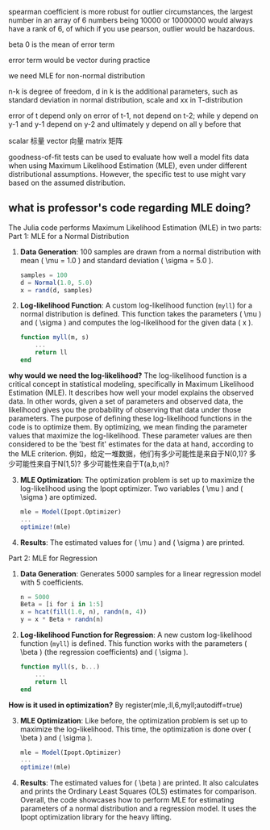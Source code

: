 spearman coefficient is more robust for outlier circumstances, the largest number in an array of 6 numbers being 10000 or 10000000 would always have a rank of 6, of which if you use pearson, outlier would be hazardous.

beta 0 is the mean of error term

error term would be vector during practice

we need MLE for non-normal distribution

n-k is degree of freedom, d in k is the additional parameters, such as standard deviation in normal distribution, scale and xx in T-distribution

error of t depend only on error of t-1, not depend on t-2; while y depend on y-1 and y-1 depend on y-2 and ultimately y depend on all y before that

scalar 标量 vector 向量 matrix 矩阵

goodness-of-fit tests can be used to evaluate how well a model fits data when using Maximum Likelihood Estimation (MLE), even under different distributional assumptions. However, the specific test to use might vary based on the assumed distribution.

## what is professor's code regarding MLE doing?
The Julia code performs Maximum Likelihood Estimation (MLE) in two parts:  
Part 1: MLE for a Normal Distribution  
1. **Data Generation**: 100 samples are drawn from a normal distribution with mean \( \mu = 1.0 \) and standard deviation \( \sigma = 5.0 \).
   ```julia
   samples = 100
   d = Normal(1.0, 5.0)
   x = rand(d, samples)
   ```
2. **Log-likelihood Function**: A custom log-likelihood function (`myll`) for a normal distribution is defined. This function takes the parameters \( \mu \) and \( \sigma \) and computes the log-likelihood for the given data \( x \).
   ```julia
   function myll(m, s)
       ...
       return ll
   end
   ```
   
**why would we need the log-likelihood?**
The log-likelihood function is a critical concept in statistical modeling, specifically in Maximum Likelihood Estimation (MLE). It describes how well your model explains the observed data. In other words, given a set of parameters and observed data, the likelihood gives you the probability of observing that data under those parameters.
The purpose of defining these log-likelihood functions in the code is to optimize them. By optimizing, we mean finding the parameter values that maximize the log-likelihood. These parameter values are then considered to be the 'best fit' estimates for the data at hand, according to the MLE criterion.
例如，给定一堆数据，他们有多少可能性是来自于N(0,1)? 多少可能性来自于N(1,5)? 多少可能性来自于T(a,b,n)?

3. **MLE Optimization**: The optimization problem is set up to maximize the log-likelihood using the Ipopt optimizer. Two variables \( \mu \) and \( \sigma \) are optimized.
   ```julia
   mle = Model(Ipopt.Optimizer)
   ...
   optimize!(mle)
   ```
4. **Results**: The estimated values for \( \mu \) and \( \sigma \) are printed.

Part 2: MLE for Regression
1. **Data Generation**: Generates 5000 samples for a linear regression model with 5 coefficients.
   ```julia
   n = 5000
   Beta = [i for i in 1:5]
   x = hcat(fill(1.0, n), randn(n, 4))
   y = x * Beta + randn(n)
   ```
2. **Log-likelihood Function for Regression**: A new custom log-likelihood function (`myll`) is defined. This function works with the parameters \( \beta \) (the regression coefficients) and \( \sigma \).
   ```julia 
   function myll(s, b...)
       ...
       return ll
   end
   ```
   
**How is it used in optimization?**
By register(mle,:ll,6,myll;autodiff=true)

3. **MLE Optimization**: Like before, the optimization problem is set up to maximize the log-likelihood. This time, the optimization is done over \( \beta \) and \( \sigma \).
   ```julia
   mle = Model(Ipopt.Optimizer)
   ...
   optimize!(mle)
   ```

4. **Results**: The estimated values for \( \beta \) are printed. It also calculates and prints the Ordinary Least Squares (OLS) estimates for comparison.
Overall, the code showcases how to perform MLE for estimating parameters of a normal distribution and a regression model. It uses the Ipopt optimization library for the heavy lifting.
